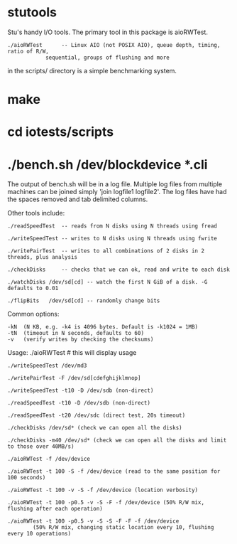 # stutools

Stu's handy I/O tools. The primary tool in this package is aioRWTest.

	./aioRWTest      -- Linux AIO (not POSIX AIO), queue depth, timing, ratio of R/W,
			    sequential, groups of flushing and more

in the scripts/ directory is a simple benchmarking system.

# make
# cd iotests/scripts
# ./bench.sh /dev/blockdevice *.cli

The output of bench.sh will be in a log file. Multiple log files from
multiple machines can be joined simply 'join logfile1 logfile2'. The
log files have had the spaces removed and tab delimited columns.

Other tools include:

	./readSpeedTest  -- reads from N disks using N threads using fread

	./writeSpeedTest -- writes to N disks using N threads using fwrite

	./writePairTest  -- writes to all combinations of 2 disks in 2 threads, plus analysis

	./checkDisks     -- checks that we can ok, read and write to each disk

	./watchDisks /dev/sd[cd] -- watch the first N GiB of a disk. -G defaults to 0.01

	./flipBits   /dev/sd[cd] -- randomly change bits


Common options:

	-kN  (N KB, e.g. -k4 is 4096 bytes. Default is -k1024 = 1MB)
	-tN  (timeout in N seconds, defaults to 60)
	-v   (verify writes by checking the checksums)	

Usage:
	./aioRWTest     # this will display usage

	./writeSpeedTest /dev/md3

	./writePairTest -F /dev/sd[cdefghijklmnop]

	./writeSpeedTest -t10 -D /dev/sdb (non-direct)

	./readSpeedTest -t10 -D /dev/sdb (non-direct)

	./readSpeedTest -t20 /dev/sdc (direct test, 20s timeout)

	./checkDisks /dev/sd* (check we can open all the disks)

	./checkDisks -m40 /dev/sd* (check we can open all the disks and limit to those over 40MB/s)

	./aioRWTest -f /dev/device

	./aioRWTest -t 100 -S -f /dev/device (read to the same position for 100 seconds)

	./aioRWTest -t 100 -v -S -f /dev/device (location verbosity)

	./aioRWTest -t 100 -p0.5 -v -S -F -f /dev/device (50% R/W mix, flushing after each operation)

	./aioRWTest -t 100 -p0.5 -v -S -S -F -F -f /dev/device
		    (50% R/W mix, changing static location every 10, flushing every 10 operations)

